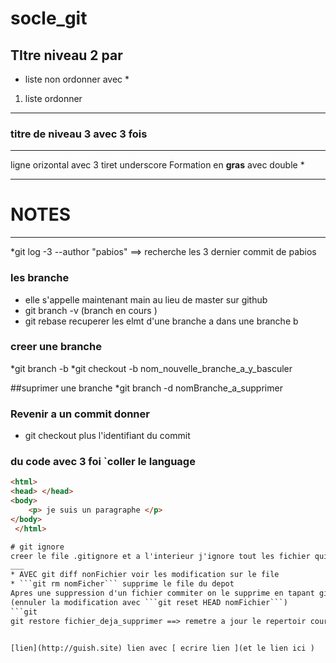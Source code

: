  # socle_git
## TItre niveau 2 par #
* liste non ordonner avec *

1. liste ordonner 

---
### titre de niveau 3 avec 3 fois #
___
 ligne orizontal avec 3 tiret underscore
Formation en **gras** avec double *

---
# NOTES

---
*git log -3 --author "pabios" ==> recherche les 3 dernier commit de pabios

### les branche
* elle s'appelle maintenant main au lieu de master sur github
* git branch -v (branch en cours )
* git rebase recuperer les elmt d'une branche a dans une branche b

### creer une branche 
*git branch -b 
*git checkout -b nom_nouvelle_branche_a_y_basculer

##suprimer une branche 
*git branch -d nomBranche_a_supprimer

### Revenir a un commit donner
* git checkout plus l'identifiant du commit 



### du code avec 3 foi  `coller  le language 
```html
<html>
<head> </head>
<body>
	<p> je suis un paragraphe </p>
</body>
 </html>

# git ignore
creer le file .gitignore et a l'interieur j'ignore tout les fichier qui se termine par .py avec *.py
___
* AVEC git diff nonFichier voir les modification sur le file
* ```git rm nomFicher``` supprime le file du depot 
Apres une suppression d'un fichier commiter on le supprime en tapant git rm nomFichier
(ennuler la modification avec ```git reset HEAD nomFichier```)
```git 
git restore fichier_deja_supprimer ==> remetre a jour le repertoir courant


[lien](http://guish.site) lien avec [ ecrire lien ](et le lien ici )
